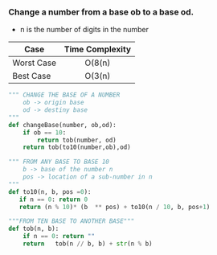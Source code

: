 ### Change a  number from a base ob to a base od.
* n is the number of digits in the number

| Case          | Time Complexity |
| ------------- |:---------------:|
| Worst Case    | O(8(n)          |
| Best Case     | O(3(n)          |

```python   
""" CHANGE THE BASE OF A NUMBER
    ob -> origin base
    od -> destiny base
"""
def changeBase(number, ob,od):
    if ob == 10:
        return tob(number, od)
    return tob(to10(number,ob),od)

""" FROM ANY BASE TO BASE 10
    b -> base of the number n
    pos -> location of a sub-number in n
"""
def to10(n, b, pos =0):
   if n == 0: return 0
   return (n % 10)* (b  ** pos) + to10(n / 10, b, pos+1)

"""FROM TEN BASE TO ANOTHER BASE"""
def tob(n, b):
    if n == 0: return ""
    return   tob(n // b, b) + str(n % b)
```
